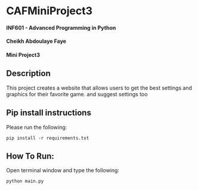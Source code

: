 # CAFMiniProject3

#### INF601 - Advanced Programming in Python
#### Cheikh Abdoulaye Faye
#### Mini Project3

## Description
This project creates a website that allows users to get the best settings and graphics for their favorite game. and suggest settings too
## Pip install instructions
Please run the following:
```
pip install -r requirements.txt
```

## How To Run:
Open terminal window and type the following:
```
python main.py
```